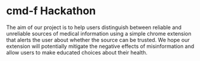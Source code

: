 # **cmd-f Hackathon** 

The aim of our project is to help users distinguish between reliable and unreliable sources of medical information using a simple chrome extension that alerts the user about whether the source can be trusted. We hope our extension will potentially mitigate the negative effects of misinformation and allow users to make educated choices about their health. 